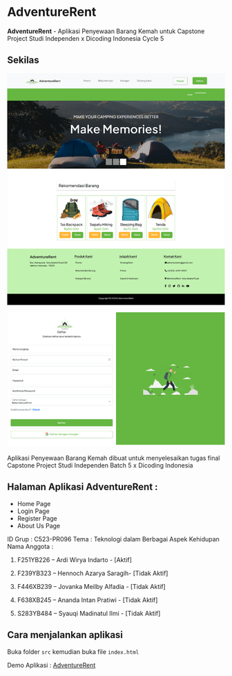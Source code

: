 # AdventureRent

**AdventureRent** - Aplikasi Penyewaan Barang Kemah
untuk Capstone Project Studi Independen x Dicoding Indonesia Cycle 5

## Sekilas

![Screencapture](/src/public/images/Screenshot1.png)

![Screencapture](/src/public/images/Screenshot2.png)

Aplikasi Penyewaan Barang Kemah
dibuat untuk menyelesaikan tugas final Capstone Project
Studi Independen Batch 5 x Dicoding Indonesia

## Halaman Aplikasi AdventureRent :
* Home Page
* Login Page
* Register Page
* About Us Page

ID Grup : C523-PR096
Tema : Teknologi dalam Berbagai Aspek Kehidupan
Nama Anggota :

1. F251YB226 – Ardi Wirya Indarto - [Aktif]

2. F239YB323 – Hennoch Azarya Saragih- [Tidak Aktif]
3. F446XB239 – Jovanka Meilby Alfadia - [Tidak Aktif]
4. F638XB245 – Ananda Intan Pratiwi - [Tidak Aktif]
5. S283YB484 – Syauqi Madinatul Ilmi - [Tidak Aktif]

## Cara menjalankan aplikasi
Buka folder `src` kemudian buka file `index.html`

<p>Demo Aplikasi : <a href="https://adventure-rent.netlify.app/">AdventureRent</a></p>
